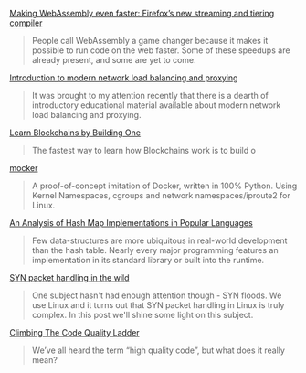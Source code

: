 [Making WebAssembly even faster: Firefox’s new streaming and tiering compiler](https://hacks.mozilla.org/2018/01/making-webassembly-even-faster-firefoxs-new-streaming-and-tiering-compiler/?utm_source=hackernewsletter&utm_medium=email&utm_term=code)

> People call WebAssembly a game changer because it makes it possible to run code on the web faster. Some of these speedups are already present, and some are yet to come.

[Introduction to modern network load balancing and proxying](https://blog.envoyproxy.io/introduction-to-modern-network-load-balancing-and-proxying-a57f6ff80236)

> It was brought to my attention recently that there is a dearth of introductory educational material available about modern network load balancing and proxying. 

[Learn Blockchains by Building One](https://hackernoon.com/learn-blockchains-by-building-one-117428612f46)
> The fastest way to learn how Blockchains work is to build o

[mocker](https://github.com/tonybaloney/mocker)

> A proof-of-concept imitation of Docker, written in 100% Python. Using Kernel Namespaces, cgroups and network namespaces/iproute2 for Linux.

[An Analysis of Hash Map Implementations in Popular Languages](https://rcoh.me/posts/hash-map-analysis/)

> Few data-structures are more ubiquitous in real-world development than the hash table. Nearly every major programming features an implementation in its standard library or built into the runtime. 

[SYN packet handling in the wild](https://blog.cloudflare.com/syn-packet-handling-in-the-wild/)

> One subject hasn't had enough attention though - SYN floods. We use Linux and it turns out that SYN packet handling in Linux is truly complex. In this post we'll shine some light on this subject.

[Climbing The Code Quality Ladder](https://medium.freecodecamp.org/climbing-the-code-quality-ladder-babd3198e6e2)

> We’ve all heard the term “high quality code”, but what does it really mean?